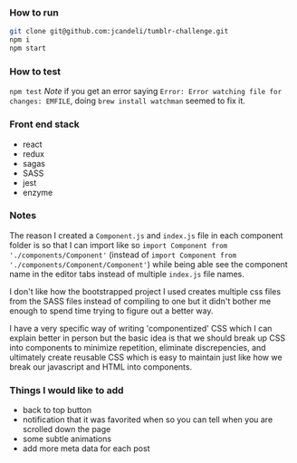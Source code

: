 ### How to run
```bash
git clone git@github.com:jcandeli/tumblr-challenge.git
npm i
npm start
```

### How to test
`npm test`
*Note* if you get an error saying `Error: Error watching file for changes: EMFILE`, doing `brew install watchman` seemed to fix it.

### Front end stack
* react
* redux
* sagas
* SASS
* jest
* enzyme

### Notes
The reason I created a `Component.js` and `index.js` file in each component folder is so that I can import like so
`import Component from './components/Component'` (instead of `import Component from './components/Component/Component'`)
while being able see the component name in the editor tabs instead of multiple `index.js` file names.

I don't like how the bootstrapped project I used creates multiple css files from the SASS files instead of compiling to one but it didn't bother me enough to spend time trying to figure out a better way.

I have a very specific way of writing 'componentized' CSS which I can explain better in person but the basic idea is that we should break up CSS into components to minimize repetition, eliminate discrepencies, and ultimately create reusable CSS which is easy to maintain just like how we break our javascript and HTML into components.

 
 ### Things I would like to add 
 * back to top button
 * notification that it was favorited when so you can tell when you are scrolled down the page
 * some subtle animations
 * add more meta data for each post